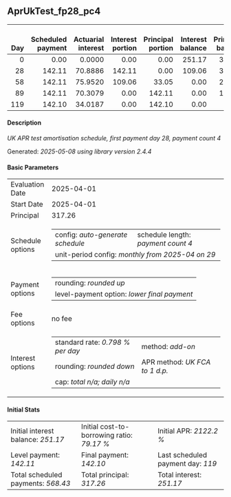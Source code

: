 <h2>AprUkTest_fp28_pc4</h2>
<table>
    <thead style="vertical-align: bottom;">
        <th style="text-align: right;">Day</th>
        <th style="text-align: right;">Scheduled payment</th>
        <th style="text-align: right;">Actuarial interest</th>
        <th style="text-align: right;">Interest portion</th>
        <th style="text-align: right;">Principal portion</th>
        <th style="text-align: right;">Interest balance</th>
        <th style="text-align: right;">Principal balance</th>
        <th style="text-align: right;">Total actuarial interest</th>
        <th style="text-align: right;">Total interest</th>
        <th style="text-align: right;">Total principal</th>
    </thead>
    <tr style="text-align: right;">
        <td class="ci00">0</td>
        <td class="ci01" style="white-space: nowrap;">0.00</td>
        <td class="ci02">0.0000</td>
        <td class="ci03">0.00</td>
        <td class="ci04">0.00</td>
        <td class="ci05">251.17</td>
        <td class="ci06">317.26</td>
        <td class="ci07">0.0000</td>
        <td class="ci08">0.00</td>
        <td class="ci09">0.00</td>
    </tr>
    <tr style="text-align: right;">
        <td class="ci00">28</td>
        <td class="ci01" style="white-space: nowrap;">142.11</td>
        <td class="ci02">70.8886</td>
        <td class="ci03">142.11</td>
        <td class="ci04">0.00</td>
        <td class="ci05">109.06</td>
        <td class="ci06">317.26</td>
        <td class="ci07">70.8886</td>
        <td class="ci08">142.11</td>
        <td class="ci09">0.00</td>
    </tr>
    <tr style="text-align: right;">
        <td class="ci00">58</td>
        <td class="ci01" style="white-space: nowrap;">142.11</td>
        <td class="ci02">75.9520</td>
        <td class="ci03">109.06</td>
        <td class="ci04">33.05</td>
        <td class="ci05">0.00</td>
        <td class="ci06">284.21</td>
        <td class="ci07">146.8406</td>
        <td class="ci08">251.17</td>
        <td class="ci09">33.05</td>
    </tr>
    <tr style="text-align: right;">
        <td class="ci00">89</td>
        <td class="ci01" style="white-space: nowrap;">142.11</td>
        <td class="ci02">70.3079</td>
        <td class="ci03">0.00</td>
        <td class="ci04">142.11</td>
        <td class="ci05">0.00</td>
        <td class="ci06">142.10</td>
        <td class="ci07">217.1485</td>
        <td class="ci08">251.17</td>
        <td class="ci09">175.16</td>
    </tr>
    <tr style="text-align: right;">
        <td class="ci00">119</td>
        <td class="ci01" style="white-space: nowrap;">142.10</td>
        <td class="ci02">34.0187</td>
        <td class="ci03">0.00</td>
        <td class="ci04">142.10</td>
        <td class="ci05">0.00</td>
        <td class="ci06">0.00</td>
        <td class="ci07">251.1672</td>
        <td class="ci08">251.17</td>
        <td class="ci09">317.26</td>
    </tr>
</table>
<h4>Description</h4>
<p><i>UK APR test amortisation schedule, first payment day 28, payment count 4</i></p>
<p>Generated: <i>2025-05-08 using library version 2.4.4</i></p>
<h4>Basic Parameters</h4>
<table>
    <tr>
        <td>Evaluation Date</td>
        <td>2025-04-01</td>
    </tr>
    <tr>
        <td>Start Date</td>
        <td>2025-04-01</td>
    </tr>
    <tr>
        <td>Principal</td>
        <td>317.26</td>
    </tr>
    <tr>
        <td>Schedule options</td>
        <td>
            <table>
                <tr>
                    <td>config: <i>auto-generate schedule</i></td>
                    <td>schedule length: <i><i>payment count</i> 4</i></td>
                </tr>
                <tr>
                    <td colspan="2" style="white-space: nowrap;">unit-period config: <i>monthly from 2025-04 on 29</i></td>
                </tr>
            </table>
        </td>
    </tr>
    <tr>
        <td>Payment options</td>
        <td>
            <table>
                <tr>
                    <td>rounding: <i>rounded up</i></td>
                </tr>
                <tr>
                    <td>level-payment option: <i>lower&nbsp;final&nbsp;payment</i></td>
                </tr>
            </table>
        </td>
    </tr>
    <tr>
        <td>Fee options</td>
        <td>no fee
        </td>
    </tr>
    <tr>
        <td>Interest options</td>
        <td>
            <table>
                <tr>
                    <td>standard rate: <i>0.798 % per day</i></td>
                    <td>method: <i>add-on</i></td>
                </tr>
                <tr>
                    <td>rounding: <i>rounded down</i></td>
                    <td>APR method: <i>UK FCA to 1 d.p.</i></td>
                </tr>
                <tr>
                    <td colspan="2">cap: <i>total <i>n/a</i>; daily <i>n/a</i></td>
                </tr>
            </table>
        </td>
    </tr>
</table>
<h4>Initial Stats</h4>
<table>
    <tr>
        <td>Initial interest balance: <i>251.17</i></td>
        <td>Initial cost-to-borrowing ratio: <i>79.17 %</i></td>
        <td>Initial APR: <i>2122.2 %</i></td>
    </tr>
    <tr>
        <td>Level payment: <i>142.11</i></td>
        <td>Final payment: <i>142.10</i></td>
        <td>Last scheduled payment day: <i>119</i></td>
    </tr>
    <tr>
        <td>Total scheduled payments: <i>568.43</i></td>
        <td>Total principal: <i>317.26</i></td>
        <td>Total interest: <i>251.17</i></td>
    </tr>
</table>